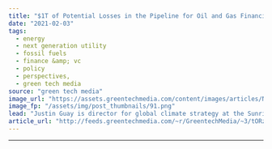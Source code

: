 ```yaml
---
title: "$1T of Potential Losses in the Pipeline for Oil and Gas Financiers"
date: "2021-02-03"
tags: 
  - energy
  - next generation utility
  - fossil fuels
  - finance &amp; vc
  - policy
  - perspectives,
  - green tech media
source: "green tech media"
image_url: "https://assets.greentechmedia.com/content/images/articles/Natural_Gas_Pipeline_Construction_XL_Shutterstock.jpg"
image_fp: "/assets/img/post_thumbnails/91.png"
lead: "Justin Guay is director for global climate strategy at the Sunrise Project. *** The only climate trend more powerful for global financial institutions than the drive to achieve net-zero emissions by 2050 is the momentum to exit oil and gas. According ..."
article_url: "http://feeds.greentechmedia.com/~r/GreentechMedia/~3/tORzb0rKZWE/1t-of-potential-losses-in-the-pipeline-for-oil-and-gas-financiers"
---
```


---
